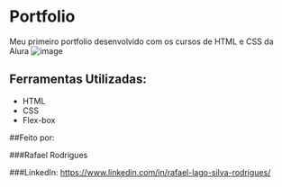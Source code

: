 # Portfolio
Meu primeiro portfolio desenvolvido com os cursos  de HTML  e CSS da Alura
![image](https://github.com/rafaelunderscorerdrigs/_portfolio/assets/130865143/8d0300a1-ef51-4993-89b6-c0f2ce0439f7)
## Ferramentas Utilizadas:
* HTML
* CSS
* Flex-box

##Feito por:

###Rafael Rodrigues

###LinkedIn:
https://www.linkedin.com/in/rafael-lago-silva-rodrigues/
  

